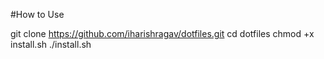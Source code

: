 
#How to Use

git clone https://github.com/iharishragav/dotfiles.git
cd dotfiles
chmod +x install.sh
./install.sh
